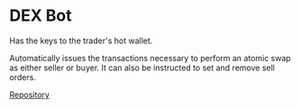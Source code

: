 # DEX Bot

Has the keys to the trader's hot wallet.

Automatically issues the transactions necessary to perform an atomic swap as either seller or buyer. It can also be instructed to set and remove sell orders.

[Repository](https://github.com/acuity-social/acuity-dex-bot)
